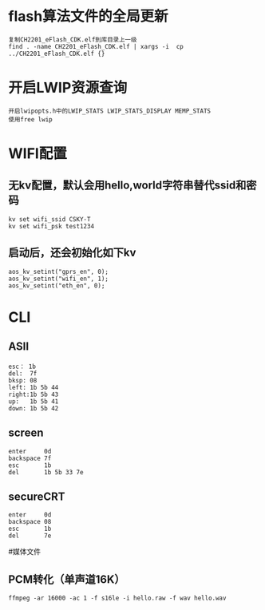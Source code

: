 # flash算法文件的全局更新
    复制CH2201_eFlash_CDK.elf到库目录上一级
    find . -name CH2201_eFlash_CDK.elf | xargs -i  cp ../CH2201_eFlash_CDK.elf {}

# 开启LWIP资源查询
    开启lwipopts.h中的LWIP_STATS LWIP_STATS_DISPLAY MEMP_STATS
    使用free lwip

# WIFI配置
## 无kv配置，默认会用hello,world字符串替代ssid和密码
    kv set wifi_ssid CSKY-T
    kv set wifi_psk test1234

## 启动后，还会初始化如下kv
    aos_kv_setint("gprs_en", 0);
    aos_kv_setint("wifi_en", 1);
    aos_kv_setint("eth_en", 0);

# CLI

## ASII
    esc： 1b
    del:  7f
    bksp: 08 
    left: 1b 5b 44
    right:1b 5b 43
    up:   1b 5b 41
    down: 1b 5b 42

## screen 
    enter     0d
    backspace 7f
    esc       1b
    del       1b 5b 33 7e
   
## secureCRT
    enter     0d
    backspace 08
    esc       1b
    del       7e

#媒体文件
## PCM转化（单声道16K）
    ffmpeg -ar 16000 -ac 1 -f s16le -i hello.raw -f wav hello.wav